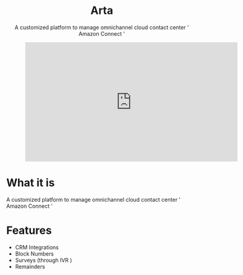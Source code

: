 <h1 align="center"> Arta</h1>

<p align="center">A customized platform to manage omnichannel cloud contact center ' Amazon Connect '</p>

<div style="width:80% !important;margin: 0 auto !important"><iframe width="560" height="315" src="https://www.youtube.com/embed/3nXTfiOYjK0" frameborder="0" allow="accelerometer; autoplay; encrypted-media; gyroscope; picture-in-picture" allowfullscreen></iframe></div>

# What it is
A customized platform to manage omnichannel cloud contact center ' Amazon Connect '

# Features

- CRM Integrations
- Block Numbers
- Surveys (through IVR )
- Remainders